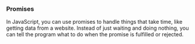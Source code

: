 ### Promises 
In JavaScript, you can use promises to handle things that take time, like getting data from a website. Instead of just waiting and doing nothing, you can tell the program what to do when the promise is fulfilled or rejected.
